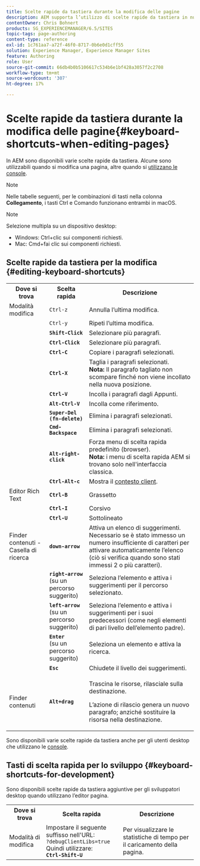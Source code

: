 ```yaml
---
title: Scelte rapide da tastiera durante la modifica delle pagine
description: AEM supporta l’utilizzo di scelte rapide da tastiera in numerose aree, Alcune sono utilizzabili quando si modificano le pagine, altre quando si utilizzano le console.
contentOwner: Chris Bohnert
products: SG_EXPERIENCEMANAGER/6.5/SITES
topic-tags: page-authoring
content-type: reference
exl-id: 1c761aa7-a72f-46f0-8717-0b6e0d1cff55
solution: Experience Manager, Experience Manager Sites
feature: Authoring
role: User
source-git-commit: 66db4b0b5106617c534b6e1bf428a3057f2c2708
workflow-type: tm+mt
source-wordcount: '307'
ht-degree: 17%

---
```


# Scelte rapide da tastiera durante la modifica delle pagine{#keyboard-shortcuts-when-editing-pages}

In AEM sono disponibili varie scelte rapide da tastiera. Alcune sono utilizzabili quando si modifica una pagina, altre quando si [utilizzano le console](/help/sites-classic-ui-authoring/author-env-keyboard-shortcuts.md).

>[!NOTE]
>
>Nelle tabelle seguenti, per le combinazioni di tasti nella colonna **Collegamento**, i tasti Ctrl e Comando funzionano entrambi in macOS.

>[!NOTE]
>
>Selezione multipla su un dispositivo desktop:
>
>* Windows: Ctrl+clic sui componenti richiesti.
>* Mac: Cmd+fai clic sui componenti richiesti.
>

## Scelte rapide da tastiera per la modifica {#editing-keyboard-shortcuts}

<table>
 <tbody>
  <tr>
   <th>Dove si trova</th>
   <th>Scelta rapida</th>
   <th>Descrizione</th>
  </tr>
  <tr>
   <td>Modalità modifica</td>
   <td><code>Ctrl-z</code></td>
   <td>Annulla l’ultima modifica.</td>
  </tr>
  <tr>
   <td> </td>
   <td><code>Ctrl-y</code></td>
   <td>Ripeti l’ultima modifica.</td>
  </tr>
  <tr>
   <td> </td>
   <td><strong><code>Shift-Click</code></strong></td>
   <td>Selezionare più paragrafi.</td>
  </tr>
  <tr>
   <td> </td>
   <td><strong><code>Ctrl-Click</code></strong></td>
   <td>Selezionare più paragrafi.</td>
  </tr>
  <tr>
   <td> </td>
   <td><strong><code>Ctrl-C</code></strong></td>
   <td>Copiare i paragrafi selezionati.</td>
  </tr>
  <tr>
   <td> </td>
   <td><strong><code>Ctrl-X</code></strong></td>
   <td>Taglia i paragrafi selezionati.<strong><br /> Nota:</strong> Il paragrafo tagliato non scompare finché non viene incollato nella nuova posizione.</td>
  </tr>
  <tr>
   <td> </td>
   <td><strong><code>Ctrl-V</code></strong></td>
   <td>Incolla i paragrafi dagli Appunti.</td>
  </tr>
  <tr>
   <td> </td>
   <td><strong><code>Alt-Ctrl-V</code></strong></td>
   <td>Incolla come riferimento.</td>
  </tr>
  <tr>
   <td> </td>
   <td><strong><code>Super-Del (fn-delete)</code></strong></td>
   <td>Elimina i paragrafi selezionati.</td>
  </tr>
  <tr>
   <td> </td>
   <td><strong><code>Cmd-Backspace</code></strong></td>
   <td>Elimina i paragrafi selezionati.</td>
  </tr>
  <tr>
   <td> </td>
   <td><strong><code>Alt-right-click</code></strong></td>
   <td>Forza menu di scelta rapida predefinito (browser).<br /> <strong>Nota:</strong> i menu di scelta rapida AEM si trovano solo nell'interfaccia classica.</td>
  </tr>
  <tr>
   <td> </td>
   <td><strong><code>Ctrl-Alt-c</code></strong></td>
   <td>Mostra il <a href="/help/sites-administering/client-context.md">contesto client</a>.</td>
  </tr>
  <tr>
   <td>Editor Rich Text<br /> </td>
   <td><strong><code>Ctrl-B</code></strong><br /> </td>
   <td>Grassetto</td>
  </tr>
  <tr>
   <td> </td>
   <td><strong><code>Ctrl-I</code></strong><br /> </td>
   <td>Corsivo<br /> </td>
  </tr>
  <tr>
   <td> </td>
   <td><strong><code>Ctrl-U</code></strong><br /> </td>
   <td>Sottolineato</td>
  </tr>
  <tr>
   <td>Finder contenuti - Casella di ricerca</td>
   <td><strong><code>down-arrow</code></strong></td>
   <td>Attiva un elenco di suggerimenti. Necessario se è stato immesso un numero insufficiente di caratteri per attivare automaticamente l’elenco (ciò si verifica quando sono stati immessi 2 o più caratteri).</td>
  </tr>
  <tr>
   <td> </td>
   <td><strong><code>right-arrow</code></strong><br /> (su un percorso suggerito)</td>
   <td>Seleziona l’elemento e attiva i suggerimenti per il percorso selezionato.</td>
  </tr>
  <tr>
   <td> </td>
   <td><strong><code>left-arrow</code></strong><br /> (su un percorso suggerito)</td>
   <td>Seleziona l’elemento e attiva i suggerimenti per i suoi predecessori (come negli elementi di pari livello dell’elemento padre).</td>
  </tr>
  <tr>
   <td> </td>
   <td><strong><code>Enter</code></strong><br /> (su un percorso suggerito)</td>
   <td>Seleziona un elemento e attiva la ricerca.</td>
  </tr>
  <tr>
   <td> </td>
   <td><strong><code>Esc</code></strong></td>
   <td>Chiudete il livello dei suggerimenti.</td>
  </tr>
  <tr>
   <td>Finder contenuti<br /> </td>
   <td><strong><code>Alt+drag</code></strong></td>
   <td><p>Trascina le risorse, rilasciale sulla destinazione.</p> <p>L’azione di rilascio genera un nuovo paragrafo; anziché sostituire la risorsa nella destinazione.</p> </td>
  </tr>
 </tbody>
</table>

Sono disponibili varie scelte rapide da tastiera anche per gli utenti desktop che utilizzano le [console](/help/sites-classic-ui-authoring/author-env-keyboard-shortcuts.md).

## Tasti di scelta rapida per lo sviluppo {#keyboard-shortcuts-for-development}

Sono disponibili scelte rapide da tastiera aggiuntive per gli sviluppatori desktop quando utilizzano l’editor pagina.

<table>
 <tbody>
  <tr>
   <th>Dove si trova</th>
   <th>Scelta rapida</th>
   <th>Descrizione</th>
  </tr>
  <tr>
   <td>Modalità di modifica</td>
   <td>Impostare il seguente suffisso nell'URL:<br /> <code>?debugClientLibs=true</code><br /> Quindi utilizzare:<br /> <strong><code>Ctrl-Shift-U</code></strong></td>
   <td>Per visualizzare le statistiche di tempo per il caricamento della pagina.</td>
  </tr>
 </tbody>
</table>
